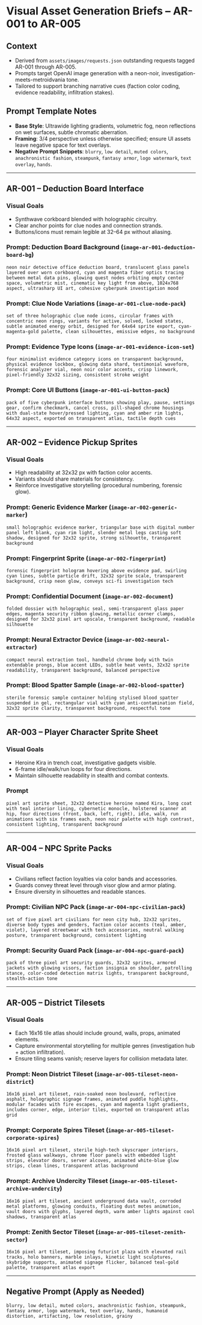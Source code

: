 # Visual Asset Generation Briefs – AR-001 to AR-005

## Context
- Derived from `assets/images/requests.json` outstanding requests tagged AR-001 through AR-005.
- Prompts target OpenAI image generation with a neon-noir, investigation-meets-metroidvania tone.
- Tailored to support branching narrative cues (faction color coding, evidence readability, infiltration stakes).

## Prompt Template Notes
- **Base Style**: Ultrawide lighting gradients, volumetric fog, neon reflections on wet surfaces, subtle chromatic aberration.
- **Framing**: 3/4 perspective unless otherwise specified; ensure UI assets leave negative space for text overlays.
- **Negative Prompt Snippets**: `blurry`, `low detail`, `muted colors`, `anachronistic fashion`, `steampunk`, `fantasy armor`, `logo watermark`, `text overlay`, `hands`.

---

## AR-001 – Deduction Board Interface

### Visual Goals
- Synthwave corkboard blended with holographic circuitry.
- Clear anchor points for clue nodes and connection strands.
- Buttons/icons must remain legible at 32–64 px without aliasing.

### Prompt: Deduction Board Background (`image-ar-001-deduction-board-bg`)
```
neon noir detective office deduction board, translucent glass panels layered over worn corkboard, cyan and magenta fiber optics tracing between metal data pins, glowing quest nodes orbiting empty center space, volumetric mist, cinematic key light from above, 1024x768 aspect, ultrasharp UI art, cohesive cyberpunk investigation mood
```

### Prompt: Clue Node Variations (`image-ar-001-clue-node-pack`)
```
set of three holographic clue node icons, circular frames with concentric neon rings, variants for active, solved, locked states, subtle animated energy orbit, designed for 64x64 sprite export, cyan-magenta-gold palette, clean silhouettes, emissive edges, no background
```

### Prompt: Evidence Type Icons (`image-ar-001-evidence-icon-set`)
```
four minimalist evidence category icons on transparent background, physical evidence lockbox, glowing data shard, testimonial waveform, forensic analyzer vial, neon noir color accents, crisp linework, pixel-friendly 32x32 sizing, consistent stroke weight
```

### Prompt: Core UI Buttons (`image-ar-001-ui-button-pack`)
```
pack of five cyberpunk interface buttons showing play, pause, settings gear, confirm checkmark, cancel cross, pill-shaped chrome housings with dual-state hover/pressed lighting, cyan and amber rim lights, 64x32 aspect, exported on transparent atlas, tactile depth cues
```

---

## AR-002 – Evidence Pickup Sprites

### Visual Goals
- High readability at 32x32 px with faction color accents.
- Variants should share materials for consistency.
- Reinforce investigative storytelling (procedural numbering, forensic glow).

### Prompt: Generic Evidence Marker (`image-ar-002-generic-marker`)
```
small holographic evidence marker, triangular base with digital number panel left blank, cyan rim light, slender metal legs casting soft shadow, designed for 32x32 sprite, strong silhouette, transparent background
```

### Prompt: Fingerprint Sprite (`image-ar-002-fingerprint`)
```
forensic fingerprint hologram hovering above evidence pad, swirling cyan lines, subtle particle drift, 32x32 sprite scale, transparent background, crisp neon glow, conveys sci-fi investigation tech
```

### Prompt: Confidential Document (`image-ar-002-document`)
```
folded dossier with holographic seal, semi-transparent glass paper edges, magenta security ribbon glowing, metallic corner clamps, designed for 32x32 pixel art upscale, transparent background, readable silhouette
```

### Prompt: Neural Extractor Device (`image-ar-002-neural-extractor`)
```
compact neural extraction tool, handheld chrome body with twin extendable prongs, blue accent LEDs, subtle heat vents, 32x32 sprite readability, transparent background, balanced perspective
```

### Prompt: Blood Spatter Sample (`image-ar-002-blood-spatter`)
```
sterile forensic sample container holding stylised blood spatter suspended in gel, rectangular vial with cyan anti-contamination field, 32x32 sprite clarity, transparent background, respectful tone
```

---

## AR-003 – Player Character Sprite Sheet

### Visual Goals
- Heroine Kira in trench coat, investigative gadgets visible.
- 6-frame idle/walk/run loops for four directions.
- Maintain silhouette readability in stealth and combat contexts.

### Prompt
```
pixel art sprite sheet, 32x32 detective heroine named Kira, long coat with teal interior lining, cybernetic monocle, holstered scanner at hip, four directions (front, back, left, right), idle, walk, run animations with six frames each, neon noir palette with high contrast, consistent lighting, transparent background
```

---

## AR-004 – NPC Sprite Packs

### Visual Goals
- Civilians reflect faction loyalties via color bands and accessories.
- Guards convey threat level through visor glow and armor plating.
- Ensure diversity in silhouettes and readable stances.

### Prompt: Civilian NPC Pack (`image-ar-004-npc-civilian-pack`)
```
set of five pixel art civilians for neon city hub, 32x32 sprites, diverse body types and genders, faction color accents (teal, amber, violet), layered streetwear with tech accessories, neutral walking posture, transparent background, consistent lighting
```

### Prompt: Security Guard Pack (`image-ar-004-npc-guard-pack`)
```
pack of three pixel art security guards, 32x32 sprites, armored jackets with glowing visors, faction insignia on shoulder, patrolling stance, color-coded detection matrix lights, transparent background, stealth-action tone
```

---

## AR-005 – District Tilesets

### Visual Goals
- Each 16x16 tile atlas should include ground, walls, props, animated elements.
- Capture environmental storytelling for multiple genres (investigation hub + action infiltration).
- Ensure tiling seams vanish; reserve layers for collision metadata later.

### Prompt: Neon District Tileset (`image-ar-005-tileset-neon-district`)
```
16x16 pixel art tileset, rain-soaked neon boulevard, reflective asphalt, holographic signage frames, animated puddle highlights, modular facades with fire escapes, cyan and magenta light gradients, includes corner, edge, interior tiles, exported on transparent atlas grid
```

### Prompt: Corporate Spires Tileset (`image-ar-005-tileset-corporate-spires`)
```
16x16 pixel art tileset, sterile high-tech skyscraper interiors, frosted glass walkways, chrome floor panels with embedded light strips, elevator doors, server alcoves, animated white-blue glow strips, clean lines, transparent atlas background
```

### Prompt: Archive Undercity Tileset (`image-ar-005-tileset-archive-undercity`)
```
16x16 pixel art tileset, ancient underground data vault, corroded metal platforms, glowing conduits, floating dust motes animation, vault doors with glyphs, layered depth, warm amber lights against cool shadows, transparent atlas
```

### Prompt: Zenith Sector Tileset (`image-ar-005-tileset-zenith-sector`)
```
16x16 pixel art tileset, imposing futurist plaza with elevated rail tracks, holo banners, marble inlays, kinetic light sculptures, skybridge supports, animated signage flicker, balanced teal-gold palette, transparent atlas export
```

---

## Negative Prompt (Apply as Needed)
```
blurry, low detail, muted colors, anachronistic fashion, steampunk, fantasy armor, logo watermark, text overlay, hands, humanoid distortion, artifacting, low resolution, grainy
```
